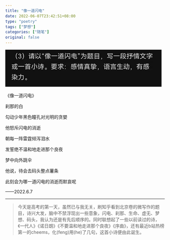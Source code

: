```yaml
---
title: "像一道闪电"
date: 2022-06-07T23:42:51+08:00
type: "poetry"
tags: ["梦想"]
categories: ["随笔"]
original: false
---
```


![北京卷.jpg](/images/北京卷微写作.jpg)

《像一道闪电》

刹那的白

勾动少年黑色瞳孔对光明的贪婪

他怒斥闪电的消逝

朝每一阵雷霆倾泻泪水

发誓绝不温和地走进那个良夜

梦中向外跳伞

他说，待会去码头整点薯条

此刻会为哪一道闪电的消逝而默哀呢


——2022.6.7

---

>今天是高考的第一天，虽然已与我无关，刷知乎看到北京卷的微写作的题目，诗兴大发，脑中不禁浮现出一些意象，闪电、刹那、生命、虚无、梦想、码头，我认为还是有先后顺序的。同时联想起了一些以前读过的诗，《一代人》《诺日朗》《不要温和地走进那个良夜》《序曲》，还有最近b站热榜第一的cheems，化(feng)用(he)了几句，这首小诗便由此诞生。